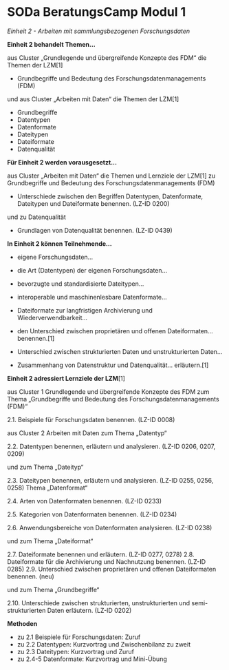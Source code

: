 <!--

author: Gudrun Schwenk und Canan Hastik  
email:    
version:  v1
language: DE

icon:     https://raw.githubusercontent.com/chastik/Beratung_Dateityp_Bild/refs/heads/main/SODa-Logo_full.svg
link:     https://raw.githubusercontent.com/chastik/Beratung/refs/heads/main/soda.css

comment:  WissKi SODA OERs

-->

# SODa BeratungsCamp Modul 1 

*Einheit 2 - Arbeiten mit sammlungsbezogenen Forschungsdaten*

**Einheit 2 behandelt Themen…**

aus Cluster „Grundlegende und übergreifende Konzepte des FDM“ die Themen der LZM[1]

- Grundbegriffe und Bedeutung des Forschungsdatenmanagements (FDM)

und aus Cluster „Arbeiten mit Daten“ die Themen der LZM[1]

- Grundbegriffe
- Datentypen
- Datenformate
- Dateitypen
- Dateiformate
- Datenqualität


**Für Einheit 2 werden vorausgesetzt…**

aus Cluster „Arbeiten mit Daten“ die Themen und Lernziele der LZM[1] zu Grundbegriffe und Bedeutung des Forschungsdatenmanagements (FDM)

- Unterschiede zwischen den Begriffen Datentypen, Datenformate, Dateitypen und Dateiformate benennen. (LZ-ID 0200)

und zu Datenqualität

- Grundlagen von Datenqualität benennen. (LZ-ID 0439)


**In Einheit 2 können Teilnehmende…**

- eigene Forschungsdaten…
- die Art (Datentypen) der eigenen Forschungsdaten…
- bevorzugte und standardisierte Dateitypen…
- interoperable und maschinenlesbare Datenformate…
- Dateiformate zur langfristigen Archivierung und Wiederverwendbarkeit…
- den Unterschied zwischen proprietären und offenen Dateiformaten…
benennen.[1]

- Unterschied zwischen strukturierten Daten und unstrukturierten Daten…
- Zusammenhang von Datenstruktur und Datenqualität…
erläutern.[1]

**Einheit 2 adressiert Lernziele der LZM**[1]

aus Cluster 1 Grundlegende und übergreifende Konzepte des FDM zum Thema „Grundbegriffe und Bedeutung des Forschungsdatenmanagements (FDM)“

2.1. Beispiele für Forschungsdaten benennen. (LZ-ID 0008)

aus Cluster 2 Arbeiten mit Daten zum Thema „Datentyp“

2.2. Datentypen benennen, erläutern und analysieren. (LZ-ID 0206, 0207, 0209)

und zum Thema „Dateityp“ 

2.3. Dateitypen benennen, erläutern und analysieren. (LZ-ID 0255, 0256, 0258)
Thema „Datenformat“

2.4. Arten von Datenformaten benennen. (LZ-ID 0233)

2.5. Kategorien von Datenformaten benennen. (LZ-ID 0234)

2.6. Anwendungsbereiche von Datenformaten analysieren. (LZ-ID 0238)

und zum Thema „Dateiformat“

2.7. Dateiformate benennen und erläutern. (LZ-ID 0277, 0278)
2.8. Dateiformate für die Archivierung und Nachnutzung benennen. (LZ-ID 0285)
2.9. Unterschied zwischen proprietären und offenen Dateiformaten benennen. (neu)

und zum Thema „Grundbegriffe“

2.10. Unterschiede zwischen strukturierten, unstrukturierten und semi-strukturierten Daten erläutern. (LZ-ID 0202)

**Methoden**

- zu 2.1 Beispiele für Forschungsdaten: Zuruf
- zu 2.2 Datentypen: Kurzvortrag und Zwischenbilanz zu zweit
- zu 2.3 Dateitypen: Kurzvortrag und Zuruf
- zu 2.4-5 Datenformate: Kurzvortrag und Mini-Übung

